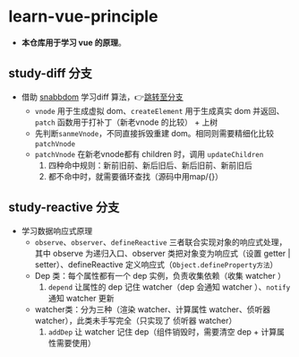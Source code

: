 # learn-vue-principle
- **本仓库用于学习 vue 的原理**。
## study-diff 分支
- 借助 [snabbdom](https://github.com/snabbdom/snabbdom) 学习diff 算法，👉[跳转至分支](https://github.com/theeixc/learn-vue-principle/tree/study-diff)
  - `vnode` 用于生成虚拟 dom、`createElement` 用于生成真实 dom 并返回、`patch` 函数用于打补丁（新老vnode 的比较） + 上树
  - 先判断`sanmeVnode`，不同直接拆毁重建 dom。相同则需要精细化比较 `patchVnode`
  - `patchVnode` 在新老vnode都有 children 时，调用 `updateChildren`
    1. 四种命中规则：新前旧前、新后旧后、新后旧前、新前旧后
    2. 都不命中时，就需要循环查找（源码中用map/{}）

## study-reactive 分支
- 学习数据响应式原理
  - `observe`、`observer`、`defineReactive` 三者联合实现对象的响应式处理，其中 observe 为递归入口、observer 类把对象变为响应式（设置 getter | setter）、defineReactive 定义响应式（`Object.defineProperty方法`）
  - Dep 类：每个属性都有一个 dep 实例，负责收集依赖（收集 watcher ）
    1. `depend` 让属性的 dep 记住 watcher（dep 会通知 watcher ）、`notify` 通知 watcher 更新
  - watcher类：分为三种（渲染 watcher、计算属性 watcher、侦听器 watcher），此类未手写完全（只实现了 侦听器 watcher）
    1. `addDep` 让 watcher 记住 dep（组件销毁时，需要清空 dep + 计算属性需要使用）
  
